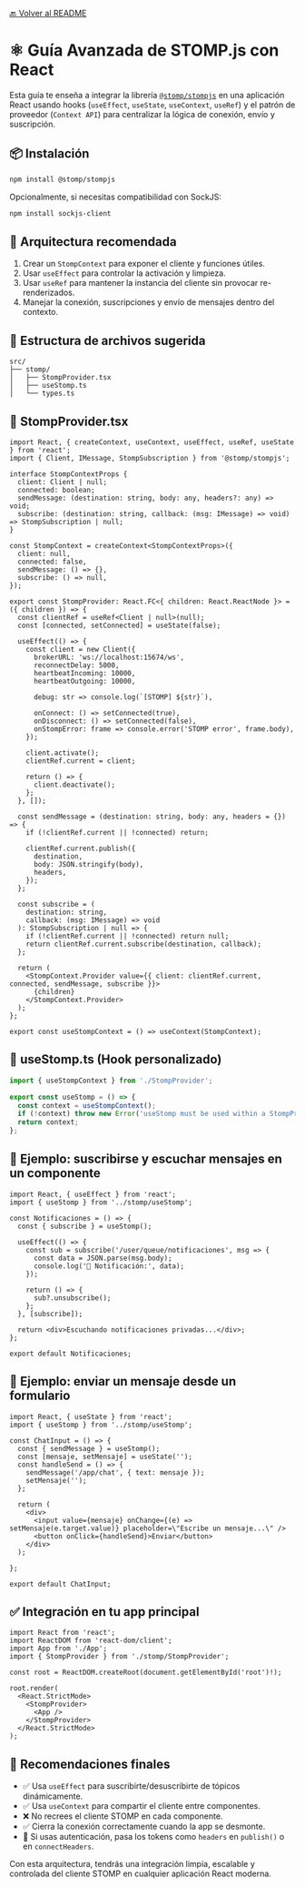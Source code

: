 [🔙 Volver al README](../README.md)

# ⚛️ Guía Avanzada de STOMP.js con React

Esta guía te enseña a integrar la librería [`@stomp/stompjs`](https://www.npmjs.com/package/@stomp/stompjs) en una aplicación React usando hooks (`useEffect`, `useState`, `useContext`, `useRef`) y el patrón de proveedor (`Context API`) para centralizar la lógica de conexión, envío y suscripción.

## 📦 Instalación

```bash
npm install @stomp/stompjs
```

Opcionalmente, si necesitas compatibilidad con SockJS:

```bash
npm install sockjs-client
```

## 🧠 Arquitectura recomendada

1. Crear un `StompContext` para exponer el cliente y funciones útiles.
2. Usar `useEffect` para controlar la activación y limpieza.
3. Usar `useRef` para mantener la instancia del cliente sin provocar re-renderizados.
4. Manejar la conexión, suscripciones y envío de mensajes dentro del contexto.

## 📁 Estructura de archivos sugerida

```
src/
├── stomp/
│   ├── StompProvider.tsx
│   ├── useStomp.ts
│   └── types.ts
```

## 🧱 StompProvider.tsx

```tsx
import React, { createContext, useContext, useEffect, useRef, useState } from 'react';
import { Client, IMessage, StompSubscription } from '@stomp/stompjs';

interface StompContextProps {
  client: Client | null;
  connected: boolean;
  sendMessage: (destination: string, body: any, headers?: any) => void;
  subscribe: (destination: string, callback: (msg: IMessage) => void) => StompSubscription | null;
}

const StompContext = createContext<StompContextProps>({
  client: null,
  connected: false,
  sendMessage: () => {},
  subscribe: () => null,
});

export const StompProvider: React.FC<{ children: React.ReactNode }> = ({ children }) => {
  const clientRef = useRef<Client | null>(null);
  const [connected, setConnected] = useState(false);

  useEffect(() => {
    const client = new Client({
      brokerURL: 'ws://localhost:15674/ws',
      reconnectDelay: 5000,
      heartbeatIncoming: 10000,
      heartbeatOutgoing: 10000,

      debug: str => console.log(`[STOMP] ${str}`),

      onConnect: () => setConnected(true),
      onDisconnect: () => setConnected(false),
      onStompError: frame => console.error('STOMP error', frame.body),
    });

    client.activate();
    clientRef.current = client;

    return () => {
      client.deactivate();
    };
  }, []);

  const sendMessage = (destination: string, body: any, headers = {}) => {
    if (!clientRef.current || !connected) return;

    clientRef.current.publish({
      destination,
      body: JSON.stringify(body),
      headers,
    });
  };

  const subscribe = (
    destination: string,
    callback: (msg: IMessage) => void
  ): StompSubscription | null => {
    if (!clientRef.current || !connected) return null;
    return clientRef.current.subscribe(destination, callback);
  };

  return (
    <StompContext.Provider value={{ client: clientRef.current, connected, sendMessage, subscribe }}>
      {children}
    </StompContext.Provider>
  );
};

export const useStompContext = () => useContext(StompContext);
```

## 🔌 useStomp.ts (Hook personalizado)

```ts
import { useStompContext } from './StompProvider';

export const useStomp = () => {
  const context = useStompContext();
  if (!context) throw new Error('useStomp must be used within a StompProvider');
  return context;
};
```

## 🧪 Ejemplo: suscribirse y escuchar mensajes en un componente

```tsx
import React, { useEffect } from 'react';
import { useStomp } from '../stomp/useStomp';

const Notificaciones = () => {
  const { subscribe } = useStomp();

  useEffect(() => {
    const sub = subscribe('/user/queue/notificaciones', msg => {
      const data = JSON.parse(msg.body);
      console.log('🔔 Notificación:', data);
    });

    return () => {
      sub?.unsubscribe();
    };
  }, [subscribe]);

  return <div>Escuchando notificaciones privadas...</div>;
};

export default Notificaciones;
```

## 📨 Ejemplo: enviar un mensaje desde un formulario

```tsx
import React, { useState } from 'react';
import { useStomp } from '../stomp/useStomp';

const ChatInput = () => {
  const { sendMessage } = useStomp();
  const [mensaje, setMensaje] = useState('');
  const handleSend = () => {
    sendMessage('/app/chat', { text: mensaje });
    setMensaje('');
  };

  return (
    <div>
      <input value={mensaje} onChange={(e) => setMensaje(e.target.value)} placeholder=\"Escribe un mensaje...\" />
      <button onClick={handleSend}>Enviar</button>
    </div>
  );

};

export default ChatInput;
```

## ✅ Integración en tu app principal

```tsx
import React from 'react';
import ReactDOM from 'react-dom/client';
import App from './App';
import { StompProvider } from './stomp/StompProvider';

const root = ReactDOM.createRoot(document.getElementById('root')!);

root.render(
  <React.StrictMode>
    <StompProvider>
      <App />
    </StompProvider>
  </React.StrictMode>
);
```

## 🧠 Recomendaciones finales

- ✅ Usa `useEffect` para suscribirte/desuscribirte de tópicos dinámicamente.
- ✅ Usa `useContext` para compartir el cliente entre componentes.
- ❌ No recrees el cliente STOMP en cada componente.
- ✅ Cierra la conexión correctamente cuando la app se desmonte.
- 🔐 Si usas autenticación, pasa los tokens como `headers` en `publish()` o en `connectHeaders`.

Con esta arquitectura, tendrás una integración limpia, escalable y controlada del cliente STOMP en cualquier aplicación React moderna.
